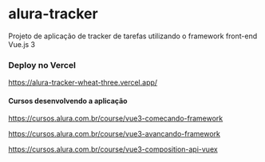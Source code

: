 # alura-tracker

Projeto de aplicação de tracker de tarefas utilizando o framework front-end Vue.js 3 

### Deploy no Vercel

https://alura-tracker-wheat-three.vercel.app/

#### Cursos desenvolvendo a aplicação

https://cursos.alura.com.br/course/vue3-comecando-framework

https://cursos.alura.com.br/course/vue3-avancando-framework

https://cursos.alura.com.br/course/vue3-composition-api-vuex
